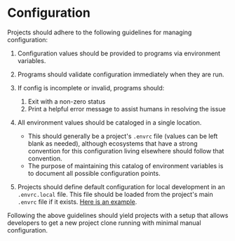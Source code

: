 # Configuration

Projects should adhere to the following guidelines for managing configuration:

1. Configuration values should be provided to programs via environment variables.
2. Programs should validate configuration immediately when they are run.
3. If config is incomplete or invalid, programs should:
   1. Exit with a non-zero status
   2. Print a helpful error message to assist humans in resolving the issue
4. All environment values should be cataloged in a single location.

   - This should generally be a project's `.envrc` file (values can be left blank as needed), although ecosystems that have a strong convention for this configuration living elsewhere should follow that convention.
   - The purpose of maintaining this catalog of environment variables is to document all possible configuration points.

5. Projects should define default configuration for local development in an `.envrc.local` file. This file should be loaded from the project's main `.envrc` file if it exists. [Here is an example](https://github.com/CMSgov/easi-app/blob/master/.envrc#L77-L80).

Following the above guidelines should yield projects with a setup that allows developers to get a new project clone running with minimal manual configuration.
